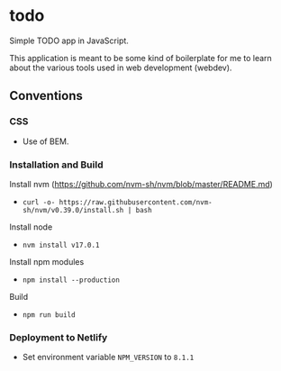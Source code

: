 # todo
Simple TODO app in JavaScript.

This application is meant to be some kind of boilerplate for me to learn about the various tools used in web development (webdev).

## Conventions

### CSS

* Use of BEM.

### Installation and Build
Install nvm (https://github.com/nvm-sh/nvm/blob/master/README.md)
* `curl -o- https://raw.githubusercontent.com/nvm-sh/nvm/v0.39.0/install.sh | bash`

Install node
* `nvm install v17.0.1`

Install npm modules
* `npm install --production`

Build
* `npm run build`

### Deployment to Netlify
* Set environment variable `NPM_VERSION` to `8.1.1`
